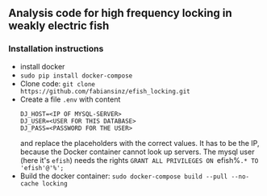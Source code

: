## Analysis code for high frequency locking in weakly electric fish

### Installation instructions

 - install docker
 - `sudo pip install docker-compose`
 - Clone code:  `git clone https://github.com/fabiansinz/efish_locking.git`
 - Create a file `.env` with content
    ```
    DJ_HOST=<IP OF MYSQL-SERVER>
    DJ_USER=<USER FOR THIS DATABASE>
    DJ_PASS=<PASSWORD FOR THE USER>
    ```
    and replace the placeholders with the correct values. It has to be the IP, because the Docker container cannot look up servers.
    The mysql user (here it's `efish`) needs the rights `GRANT ALL PRIVILEGES ON `efish%`.* TO 'efish'@'%';`
 - Build the docker container: `sudo docker-compose build --pull --no-cache locking`
